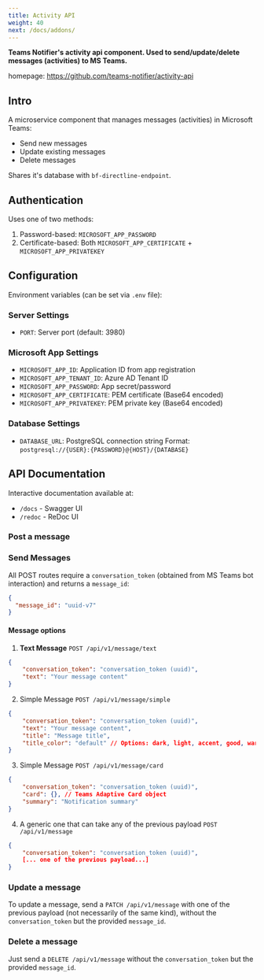 ```yaml
---
title: Activity API
weight: 40
next: /docs/addons/
---
```


 **Teams Notifier's activity api component. Used to send/update/delete messages (activities) to MS Teams.**

homepage: https://github.com/teams-notifier/activity-api

## Intro

A microservice component that manages messages (activities) in Microsoft Teams:
- Send new messages
- Update existing messages
- Delete messages

Shares it's database with `bf-directline-endpoint`.

## Authentication

Uses one of two methods:
1. Password-based: `MICROSOFT_APP_PASSWORD`
2. Certificate-based: Both `MICROSOFT_APP_CERTIFICATE` + `MICROSOFT_APP_PRIVATEKEY`

## Configuration

Environment variables (can be set via `.env` file):

### Server Settings
- `PORT`: Server port (default: 3980)

### Microsoft App Settings
- `MICROSOFT_APP_ID`: Application ID from app registration
- `MICROSOFT_APP_TENANT_ID`: Azure AD Tenant ID
- `MICROSOFT_APP_PASSWORD`: App secret/password
- `MICROSOFT_APP_CERTIFICATE`: PEM certificate (Base64 encoded)
- `MICROSOFT_APP_PRIVATEKEY`: PEM private key (Base64 encoded)

### Database Settings
- `DATABASE_URL`: PostgreSQL connection string
  Format: `postgresql://{USER}:{PASSWORD}@{HOST}/{DATABASE}`

## API Documentation

Interactive documentation available at:
- `/docs` - Swagger UI
- `/redoc` - ReDoc UI

### Post a message

### Send Messages

All POST routes require a `conversation_token` (obtained from MS Teams bot interaction) and returns a `message_id`:
```json
{
  "message_id": "uuid-v7"
}
```

#### Message options

1. **Text Message** `POST /api/v1/message/text`
```json
{
    "conversation_token": "conversation_token (uuid)",
    "text": "Your message content"
}
```

2. Simple Message `POST /api/v1/message/simple`
```json
{
    "conversation_token": "conversation_token (uuid)",
    "text": "Your message content",
    "title": "Message title",
    "title_color": "default" // Options: dark, light, accent, good, warning, attention
}
```

3. Simple Message `POST /api/v1/message/card`
```json
{
    "conversation_token": "conversation_token (uuid)",
    "card": {}, // Teams Adaptive Card object
    "summary": "Notification summary"
}
```

4. A generic one that can take any of the previous payload `POST /api/v1/message`
```json
{
    "conversation_token": "conversation_token (uuid)",
    [... one of the previous payload...]
}
```

### Update a message

To update a message, send a `PATCH /api/v1/message` with one of the previous payload (not necessarily of the same kind), without the `conversation_token` but the provided `message_id`.

### Delete a message

Just send a `DELETE /api/v1/message` without the `conversation_token` but the provided `message_id`.
